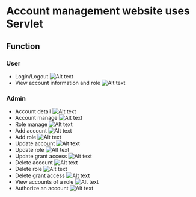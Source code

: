 # Account management website uses Servlet

## Function

### User

-   Login/Logout
    ![Alt text](https://thaoanhhaa1.github.io/www_images/Lab01_LoginPage.jpeg "Login page")
-   View account information and role
    ![Alt text](https://thaoanhhaa1.github.io/www_images/Lab01_AccountInformationPage.jpeg "Account information and role")

### Admin

-   Account detail
    ![Alt text](https://thaoanhhaa1.github.io/www_images/Lab01_AccountDetailPage.jpeg "Account information and role")
-   Account manage
    ![Alt text](https://thaoanhhaa1.github.io/www_images/Lab01_AccountManagePage.jpeg "Account information and role")
-   Role manage
    ![Alt text](https://thaoanhhaa1.github.io/www_images/Lab01_ManageRolePage.jpeg "Account information and role")
-   Add account
    ![Alt text](https://thaoanhhaa1.github.io/www_images/Lab01_AddAccountPage.jpeg "Account information and role")
-   Add role
    ![Alt text](https://thaoanhhaa1.github.io/www_images/Lab01_AddRolePage.jpeg "Account information and role")
-   Update account
    ![Alt text](https://thaoanhhaa1.github.io/www_images/Lab01_UpdateAccountPage.jpeg "Account information and role")
-   Update role
    ![Alt text](https://thaoanhhaa1.github.io/www_images/Lab01_UpdateRolePage.jpeg "Account information and role")
-   Update grant access
    ![Alt text](https://thaoanhhaa1.github.io/www_images/Lab01_UpdateGrantAccessPage.jpeg "Account information and role")
-   Delete account
    ![Alt text](https://thaoanhhaa1.github.io/www_images/Lab01_DeleteAccountPage.jpeg "Account information and role")
-   Delete role
    ![Alt text](https://thaoanhhaa1.github.io/www_images/Lab01_DeleteRolePage.jpeg "Account information and role")
-   Delete grant access
    ![Alt text](https://thaoanhhaa1.github.io/www_images/Lab01_DeleteGrantAccessPage.jpeg "Account information and role")
-   View accounts of a role
    ![Alt text](https://thaoanhhaa1.github.io/www_images/Lab01_AccountByRolePage.jpeg "Account information and role")
-   Authorize an account
    ![Alt text](https://thaoanhhaa1.github.io/www_images/Lab01_AddGrantAccessPage.jpeg "Account information and role")
